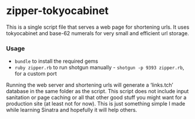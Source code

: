 zipper-tokyocabinet
===================

This is a single script file that serves a web page for shortening urls. It uses tokyocabinet and base-62 numerals for very small and efficient url storage.

### Usage
* `bundle` to install the required gems
* `ruby zipper.rb` to run shotgun manually - `shotgun -p 9393 zipper.rb`, for a custom port

Running the web server and shortening urls will generate a ‘links.tch’ database in the same folder as the script. This script does not include input sanitation or page caching or all that other good stuff you might want for a production site (at least not for now). This is just something simple I made while learning Sinatra and hopefully it will help others.
